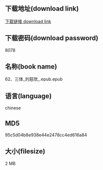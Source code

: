 ## 下载地址(download link)
[下载链接 download link](https://voluble-croquembouche-d321dc.netlify.app/?s=62%E3%80%81%E4%B8%89%E4%BD%93_%E5%88%98%E6%85%88%E6%AC%A3_.epub)

## 下载密码(download password)
8078

## 名称(book name)
62、三体_刘慈欣_.epub.epub

## 语言(language)
chinese

## MD5
95c5d04b8e938e44e2478cc4ed616a84

## 大小(filesize)
2 MB
